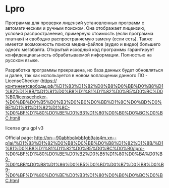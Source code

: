 # Lpro
Программа для проверки лицензий установленных программ с автоматическим и ручным поиском. Она отображает лицензию, условия распространения, примерную стоимость (если программа платная) и свободно распространяемую замену (если есть). Также имеется возможность поиска медиа-файлов (аудио и видео) большего одного мегабайта. Открытый исходный код программы гарантирует конфиденциальность обрабатываемой информации. Полностью на русском языке.

Разработка программы прекращена, но база данных будет обновляться и далее, так как используется в новом воплощении данного ПО - LicenseChecker (https://континентсвободы.рф/%D1%83%D1%82%D0%B8%D0%BB%D0%B8%D1%82%D1%8B/%D1%81%D0%B8%D1%81%D1%82%D0%B5%D0%BC%D0%B0/licensecheker-%D0%BB%D0%B5%D0%B3%D0%B0%D0%BB%D1%8C%D0%BD%D0%BE%D1%81%D1%82%D1%8C-%D0%BF%D1%80%D0%BE%D0%B3%D1%80%D0%B0%D0%BC%D0%BC.html)

license gnu gpl v3

Official page: http://xn--90abhbolvbbfgb9aje4m.xn--p1ai/%D1%83%D1%82%D0%B8%D0%BB%D0%B8%D1%82%D1%8B/%D1%81%D0%B8%D1%81%D1%82%D0%B5%D0%BC%D0%B0/lpro-%D0%BF%D1%80%D0%BE%D0%B2%D0%B5%D1%80%D0%BA%D0%B0-%D0%BB%D0%B8%D1%86%D0%B5%D0%BD%D0%B7%D0%B8%D0%B9-%D0%BF%D1%80%D0%BE%D0%B3%D1%80%D0%B0%D0%BC%D0%BC.html
